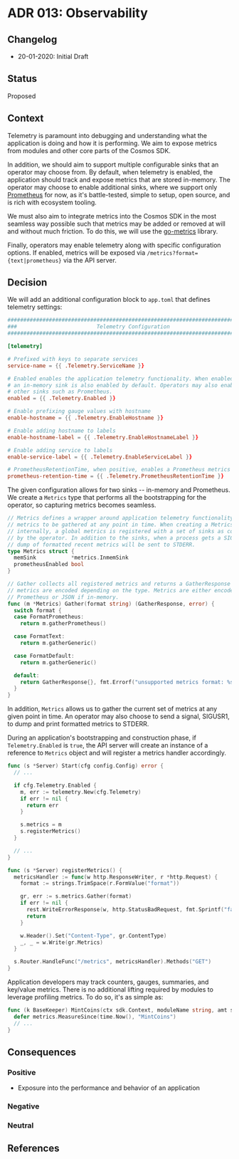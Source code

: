 # ADR 013: Observability

## Changelog

- 20-01-2020: Initial Draft

## Status

Proposed

## Context

Telemetry is paramount into debugging and understanding what the application is
doing and how it is performing. We aim to expose metrics from modules and other
core parts of the Cosmos SDK.

In addition, we should aim to support multiple configurable sinks that an
operator may choose from. By default, when telemetry is enabled, the application
should track and expose metrics that are stored in-memory. The operator may
choose to enable additional sinks, where we support only
[Prometheus](https://prometheus.io/) for now, as it's battle-tested, simple to
setup, open source, and is rich with ecosystem tooling.

We must also aim to integrate metrics into the Cosmos SDK in the most seamless
way possible such that metrics may be added or removed at will and without much
friction. To do this, we will use the
[go-metrics](https://github.com/armon/go-metrics) library.

Finally, operators may enable telemetry along with specific configuration
options. If enabled, metrics will be exposed via
`/metrics?format={text|prometheus}` via the API server.

## Decision

We will add an additional configuration block to `app.toml` that defines
telemetry settings:

```toml
###############################################################################
###                         Telemetry Configuration                         ###
###############################################################################

[telemetry]

# Prefixed with keys to separate services
service-name = {{ .Telemetry.ServiceName }}

# Enabled enables the application telemetry functionality. When enabled,
# an in-memory sink is also enabled by default. Operators may also enabled
# other sinks such as Prometheus.
enabled = {{ .Telemetry.Enabled }}

# Enable prefixing gauge values with hostname
enable-hostname = {{ .Telemetry.EnableHostname }}

# Enable adding hostname to labels
enable-hostname-label = {{ .Telemetry.EnableHostnameLabel }}

# Enable adding service to labels
enable-service-label = {{ .Telemetry.EnableServiceLabel }}

# PrometheusRetentionTime, when positive, enables a Prometheus metrics sink.
prometheus-retention-time = {{ .Telemetry.PrometheusRetentionTime }}
```

The given configuration allows for two sinks -- in-memory and Prometheus. We
create a `Metrics` type that performs all the bootstrapping for the operator, so
capturing metrics becomes seamless.

```go
// Metrics defines a wrapper around application telemetry functionality. It allows
// metrics to be gathered at any point in time. When creating a Metrics object,
// internally, a global metrics is registered with a set of sinks as configured
// by the operator. In addition to the sinks, when a process gets a SIGUSR1, a
// dump of formatted recent metrics will be sent to STDERR.
type Metrics struct {
  memSink           *metrics.InmemSink
  prometheusEnabled bool
}

// Gather collects all registered metrics and returns a GatherResponse where the
// metrics are encoded depending on the type. Metrics are either encoded via
// Prometheus or JSON if in-memory.
func (m *Metrics) Gather(format string) (GatherResponse, error) {
  switch format {
  case FormatPrometheus:
    return m.gatherPrometheus()

  case FormatText:
    return m.gatherGeneric()

  case FormatDefault:
    return m.gatherGeneric()

  default:
    return GatherResponse{}, fmt.Errorf("unsupported metrics format: %s", format)
  }
}
```

In addition, `Metrics` allows us to gather the current set of metrics at any
given point in time. An operator may also choose to send a signal, SIGUSR1, to
dump and print formatted metrics to STDERR.

During an application's bootstrapping and construction phase, if
`Telemetry.Enabled` is `true`, the API server will create an instance of a
reference to `Metrics` object and will register a metrics handler accordingly.

```go
func (s *Server) Start(cfg config.Config) error {
  // ...

  if cfg.Telemetry.Enabled {
    m, err := telemetry.New(cfg.Telemetry)
    if err != nil {
      return err
    }

    s.metrics = m
    s.registerMetrics()
  }

  // ...
}

func (s *Server) registerMetrics() {
  metricsHandler := func(w http.ResponseWriter, r *http.Request) {
    format := strings.TrimSpace(r.FormValue("format"))

    gr, err := s.metrics.Gather(format)
    if err != nil {
      rest.WriteErrorResponse(w, http.StatusBadRequest, fmt.Sprintf("failed to gather metrics: %s", err))
      return
    }

    w.Header().Set("Content-Type", gr.ContentType)
    _, _ = w.Write(gr.Metrics)
  }

  s.Router.HandleFunc("/metrics", metricsHandler).Methods("GET")
}
```

Application developers may track counters, gauges, summaries, and key/value
metrics. There is no additional lifting required by modules to leverage
profiling metrics. To do so, it's as simple as:

```go
func (k BaseKeeper) MintCoins(ctx sdk.Context, moduleName string, amt sdk.Coins) error {
  defer metrics.MeasureSince(time.Now(), "MintCoins")
  // ...
}
```

## Consequences

### Positive

- Exposure into the performance and behavior of an application

### Negative

### Neutral

## References
